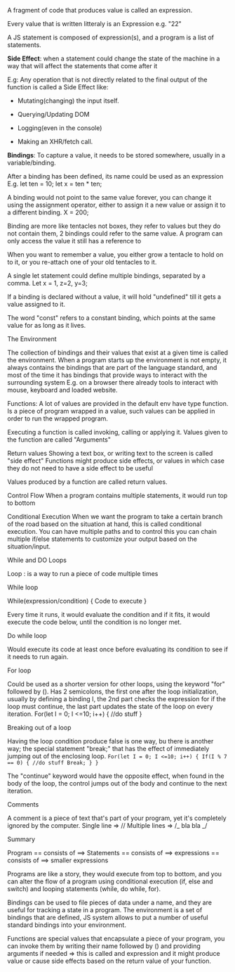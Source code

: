 A fragment of code that produces value is called an expression.

Every value that is written litteraly is an Expression e.g. "22"

A JS statement is composed of expression(s), and a program is a list of statements.

<strong>Side Effect</strong>: when a statement could change the state of the machine in a way that will affect the statements that come after it

E.g: Any operation that is not directly related to the final output of the function is called a Side Effect like:

-   Mutating(changing) the input itself.

-   Querying/Updating DOM

-   Logging(even in the console)

-   Making an XHR/fetch call.

<strong>Bindings</strong>:
To capture a value, it needs to be stored somewhere, usually in a variable/binding.

After a binding has been defined, its name could be used as an expression
E.g. let ten = 10; let x = ten \* ten;

A binding would not point to the same value forever, you can change it using the assignment operator, either to assign it a new value or assign it to a different binding.
X = 200;

Binding are more like tentacles not boxes, they refer to values but they do not contain them, 2 bindings could refer to the same value. A program can only access the value it still has a reference to

When you want to remember a value, you either grow a tentacle to hold on to it, or you re-attach one of your old tentacles to it.

A single let statement could define multiple bindings, separated by a comma.
Let x = 1, z=2, y=3;

If a binding is declared without a value, it will hold "undefined" till it gets a value assigned to it.

The word "const" refers to a constant binding, which points at the same value for as long as it lives.

The Environment

The collection of bindings and their values that exist at a given time is called the environment. When a program starts up the environment is not empty, it always contains the bindings that are part of the language standard, and most of the time it has bindings that provide ways to interact with the surrounding system
E.g. on a browser there already tools to interact with mouse, keyboard and loaded website.

Functions:
A lot of values are provided in the default env have type function.
Is a piece of program wrapped in a value, such values can be applied in order to run the wrapped program.

Executing a function is called invoking, calling or applying it.
Values given to the function are called "Arguments"

Return values
Showing a text box, or writing text to the screen is called "side effect"
Functions might produce side effects, or values in which case they do not need to have a side effect to be useful

Values produced by a function are called return values.

Control Flow
When a program contains multiple statements, it would run top to bottom

Conditional Execution
When we want the program to take a certain branch of the road based on the situation at hand, this is called conditional execution.
You can have multiple paths and to control this you can chain multiple if/else statements to customize your output based on the situation/input.

While and DO Loops

Loop : is a way to run a piece of code multiple times

While loop

While(expression/condition)
{
Code to execute
}

Every time it runs, it would evaluate the condition and if it fits, it would execute the code below, until the condition is no longer met.

Do while loop

Would execute its code at least once before evaluating its condition to see if it needs to run again.

For loop

Could be used as a shorter version for other loops, using the keyword "for" followed by ().
Has 2 semicolons, the first one after the loop initialization, usually by defining a binding I, the 2nd part checks the expression for if the loop must continue, the last part updates the state of the loop on every iteration.
For(let I = 0; I <=10; i++)
{
//do stuff
}

Breaking out of a loop

Having the loop condition produce false is one way, bu there is another way; the special statement "break;" that has the effect of immediately jumping out of the enclosing loop.
`For(let I = 0; I <=10; i++) { If(I % 7 == 0) { //do stuff Break; } }`

The "continue" keyword would have the opposite effect, when found in the body of the loop, the control jumps out of the body and continue to the next iteration.

Comments

A comment is a piece of text that's part of your program, yet it's completely ignored by the computer.
Single line => //
Multiple lines => /_ bla bla _/

Summary

Program == consists of ==> Statements == consists of ==> expressions == consists of ==> smaller expressions

Programs are like a story, they would execute from top to bottom, and you can alter the flow of a program using conditional execution (if, else and switch) and looping statements (while, do while, for).

Bindings can be used to file pieces of data under a name, and they are useful for tracking a state in a program.
The environment is a set of bindings that are defined, JS system allows to put a number of useful standard bindings into your environment.

Functions are special values that encapsulate a piece of your program, you can invoke them by writing their name followed by () and providing arguments if needed => this is called and expression and it might produce value or cause side effects based on the return value of your function.

